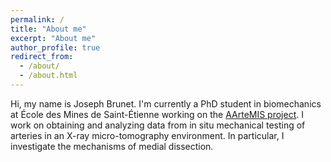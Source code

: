 ```yaml
---
permalink: /
title: "About me"
excerpt: "About me"
author_profile: true
redirect_from:
  - /about/
  - /about.html
---
```


<p class="archive_text">Hi, my name is Joseph Brunet.  
I'm currently a PhD student in biomechanics at École des Mines de Saint-Étienne working on the
<a href="https://www.emse.fr/~badel/Pierre_Badel___Soft_tissue_biomechanics/AArteMIS.html" target="\_blank">AArteMIS project</a>. I work on obtaining and analyzing data from in situ mechanical testing of arteries in an X-ray micro-tomography environment. In particular, I investigate the mechanisms of medial dissection.</p>

<!--
I've always been passionate about solving problem    
improving human
-->
